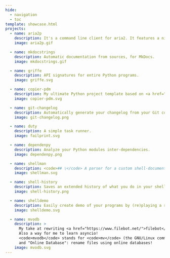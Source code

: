 ```yaml
---
hide:
  - navigation
  - toc
template: showcase.html
projects:
  - name: aria2p
    description: It's a command line client for aria2. It features a nice TUI!
    image: aria2p.gif

  - name: mkdocstrings
    description: Automatic documentation from sources, for MkDocs.
    image: mkdocstrings.gif

  - name: griffe
    description: API signatures for entire Python programs.
    image: griffe.svg

  - name: copier-pdm
    description: My ultimate Python project template based on <a href="https://github.com/pykong/copier">copier</a>.
    image: copier-pdm.svg

  - name: git-changelog
    description: Automatically generate your changelog from your Git commits!
    image: git-changelog.png

  - name: duty
    description: A simple task runner.
    image: failprint.svg

  - name: dependenpy
    description: Analyze your Python modules inter-dependencies.
    image: dependenpy.png

  - name: shellman
    description: <code>## \</code> A parser for a custom shell-documentation format.
    image: shellman.svg

  - name: shell-history
    description: Saves an extended history of what you do in your shell, then offers visualizations with HighCharts.
    image: shell-history.png

  - name: shelldemo
    description: Easily create demo of your programs by (re)playing a script as input!
    image: shelldemo.svg

  - name: mvodb
    description: >
      My take at rewriting <a href="https://www.filebot.net/">filebot</a> in Python.
      Also a way for me to learn asyncio!
      <code>mvodb</code> stands for <code>mv</code> (the GNU/Linux command)
      and "Online Database": rename files using online databases!
    image: mvodb.svg
---
```

